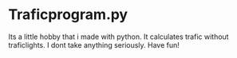# Traficprogram.py
Its a little hobby that i made with python. It calculates trafic without traficlights. I dont take anything seriously. Have fun!
